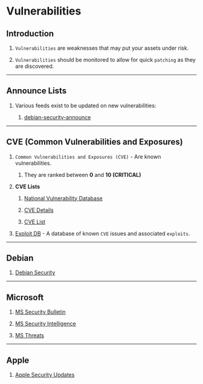 # Vulnerabilities

## Introduction

1. `Vulnerabilities` are weaknesses that may put your assets under risk.

2. `Vulnerabilities` should be monitored to allow for quick `patching` as they are discovered.

---

## Announce Lists

1. Various feeds exist to be updated on new vulnerabilities:

    1. [debian-security-announce ](https://lists.debian.org/debian-security-announce/)

---

## CVE (Common Vulnerabilities and Exposures)

1. `Common Vulnerabilities and Exposures (CVE)` - Are known vulnerabilities.

    1. They are ranked between __0__ and __10 (CRITICAL)__

2. __CVE Lists__

    1. [National Vulnerability Database](https://nvd.nist.gov/)

    2. [CVE Details](https://www.cvedetails.com)

    3. [CVE List](https://cve.mitre.org/cve)

3. [Exploit DB](https://www.exploit-db.com) - A database of known `CVE` issues and associated `exploits`.

---

## Debian

1. [Debian Security](https://www.debian.org/security/)

---

## Microsoft

1. [MS Security Bulletin](https://portal.msrc.microsoft.com/en-us/security-guidance/summary)

2. [MS Security Intelligence](https://www.microsoft.com/en-us/wdsi)

3. [MS Threats](https://www.microsoft.com/en-us/wdsi/threats)

---

## Apple

1. [Apple Security Updates](https://support.apple.com/en-us/HT201222)








